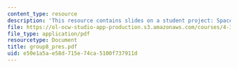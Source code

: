 ```yaml
---
content_type: resource
description: 'This resource contains slides on a student project: Space Invaders.'
file: https://ol-ocw-studio-app-production.s3.amazonaws.com/courses/4-303-the-production-of-space-art-architecture-and-urbanism-in-dialogue-fall-2006/e50e1a5ae58d715e74ca5100f737911d_group8_pres.pdf
file_type: application/pdf
resourcetype: Document
title: group8_pres.pdf
uid: e50e1a5a-e58d-715e-74ca-5100f737911d
---
```

